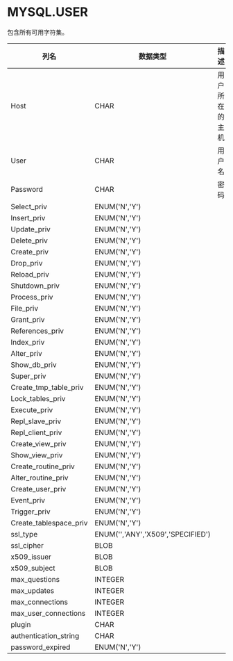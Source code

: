 # MYSQL.USER

包含所有可用字符集。

<table>
	<thead>
		<tr><th>列名</th><th>数据类型</th><th>描述</th></tr>
	</thead>
	<tbody>
		<tr><td>Host</td><td>CHAR</td><td>用户所在的主机</td></tr>
		<tr><td>User<td>CHAR</td><td>用户名</td></tr>
		<tr><td>Password<td>CHAR</td><td>密码</td></tr>
		<tr><td>Select_priv<td>ENUM('N','Y')</td><td></td></tr>
		<tr><td>Insert_priv<td>ENUM('N','Y')</td><td></td></tr>
		<tr><td>Update_priv<td>ENUM('N','Y')</td><td></td></tr>
		<tr><td>Delete_priv<td>ENUM('N','Y')</td><td></td></tr>
		<tr><td>Create_priv<td>ENUM('N','Y')</td><td></td></tr>
		<tr><td>Drop_priv<td>ENUM('N','Y')</td><td></td></tr>
		<tr><td>Reload_priv<td>ENUM('N','Y')</td><td></td></tr>
		<tr><td>Shutdown_priv<td>ENUM('N','Y')</td><td></td></tr>
		<tr><td>Process_priv<td>ENUM('N','Y')</td><td></td></tr>
		<tr><td>File_priv<td>ENUM('N','Y')</td><td></td></tr>
		<tr><td>Grant_priv<td>ENUM('N','Y')</td><td></td></tr>
		<tr><td>References_priv<td>ENUM('N','Y')</td><td></td></tr>
		<tr><td>Index_priv<td>ENUM('N','Y')</td><td></td></tr>
		<tr><td>Alter_priv<td>ENUM('N','Y')</td><td></td></tr>
		<tr><td>Show_db_priv<td>ENUM('N','Y')</td><td></td></tr>
		<tr><td>Super_priv<td>ENUM('N','Y')</td><td></td></tr>
		<tr><td>Create_tmp_table_priv<td>ENUM('N','Y')</td><td></td></tr>
		<tr><td>Lock_tables_priv<td>ENUM('N','Y')</td><td></td></tr>
		<tr><td>Execute_priv<td>ENUM('N','Y')</td><td></td></tr>
		<tr><td>Repl_slave_priv<td>ENUM('N','Y')</td><td></td></tr>
		<tr><td>Repl_client_priv<td>ENUM('N','Y')</td><td></td></tr>
		<tr><td>Create_view_priv<td>ENUM('N','Y')</td><td></td></tr>
		<tr><td>Show_view_priv<td>ENUM('N','Y')</td><td></td></tr>
		<tr><td>Create_routine_priv<td>ENUM('N','Y')</td><td></td></tr>
		<tr><td>Alter_routine_priv<td>ENUM('N','Y')</td><td></td></tr>
		<tr><td>Create_user_priv<td>ENUM('N','Y')</td><td></td></tr>
		<tr><td>Event_priv<td>ENUM('N','Y')</td><td></td></tr>
		<tr><td>Trigger_priv<td>ENUM('N','Y')</td><td></td></tr>
		<tr><td>Create_tablespace_priv<td>ENUM('N','Y')</td><td></td></tr>
		<tr><td>ssl_type<td>ENUM('','ANY','X509','SPECIFIED')</td><td></td></tr>
		<tr><td>ssl_cipher<td>BLOB</td><td></td></tr>
		<tr><td>x509_issuer<td>BLOB</td><td></td></tr>
		<tr><td>x509_subject<td>BLOB</td><td></td></tr>
		<tr><td>max_questions<td>INTEGER</td><td></td></tr>
		<tr><td>max_updates<td>INTEGER</td><td></td></tr>
		<tr><td>max_connections<td>INTEGER</td><td></td></tr>
		<tr><td>max_user_connections<td>INTEGER</td><td></td></tr>
		<tr><td>plugin<td>CHAR</td><td></td></tr>
		<tr><td>authentication_string<td>CHAR</td><td></td></tr>
		<tr><td>password_expired<td>ENUM('N','Y')</td><td></td></tr>
	</tbody>
</table>

